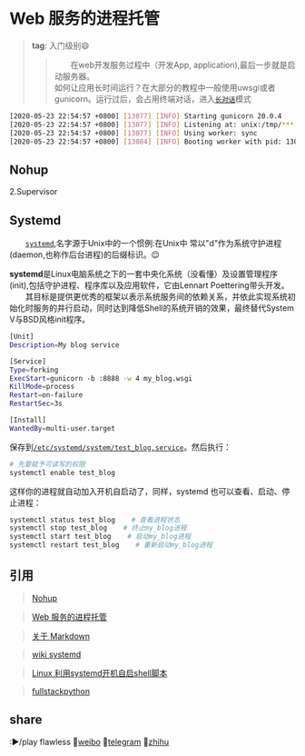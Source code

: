 # Web 服务的进程托管
>**tag**: 入门级别:smile:
>>&emsp;&emsp;在web开发服务过程中（开发App, application),最后一步就是启动服务器。<br>
如何让应用长时间运行？在大部分的教程中一般使用uwsgi或者gunicorn。运行过后，会占用终端对话，进入[`长对话`](#code)模式

```bash
[2020-05-23 22:54:57 +0800] [13077] [INFO] Starting gunicorn 20.0.4
[2020-05-23 22:54:57 +0800] [13077] [INFO] Listening at: unix:/tmp/***.socket (13077)
[2020-05-23 22:54:57 +0800] [13077] [INFO] Using worker: sync
[2020-05-23 22:54:57 +0800] [13084] [INFO] Booting worker with pid: 13084
```

## Nohup
2.Supervisor

## Systemd
&emsp;&emsp;[`systemd`](https://zh.wikipedia.org/wiki/Systemd),名字源于Unix中的一个惯例:在Unix中
常以"d"作为系统守护进程(daemon,也称作后台进程)的后缀标识。:relieved:

**systemd**是Linux电脑系统之下的一套中央化系统（没看懂）及设置管理程序(init),包括守护进程、程序库以及应用软件，它由Lennart Poettering带头开发。<br>&emsp;&emsp;其目标是提供更优秀的框架以表示系统服务间的依赖关系，并依此实现系统初始化时服务的并行启动，同时达到降低Shell的系统开销的效果，最终替代System V与BSD风格init程序。

```bash
[Unit]
Description=My blog service

[Service]
Type=forking
ExecStart=gunicorn -b :8888 -w 4 my_blog.wsgi
KillMode=process
Restart=on-failure
RestartSec=3s

[Install]
WantedBy=multi-user.target
```

保存到[`/etc/systemd/system/test_blog.service`](#Systemd)。然后执行：


<!-- ###### bash脚本的service服务 ######
```bash
[Unit]
Description=JBrowse service

[Service]
Type=simple
ExecStart=/var/www/watchApplication.sh
KillMode=process
Restart=on-failure
RestartSec=3s

[Install]
WantedBy=multi-user.target
``` 
-->


```bash
# 先要赋予可读写的权限
systemctl enable test_blog
```

这样你的进程就自动加入开机自启动了，同样，systemd 也可以查看、启动、停止进程：

```bash
systemctl status test_blog    # 查看进程状态
systemctl stop test_blog    # 终止my_blog进程
systemctl start test_blog    # 启动my_blog进程
systemctl restart test_blog    # 重新启动my_blog进程
```

## 引用
>[Nohup](https://zh.wikipedia.org/zh-cn/Nohup)

>[Web 服务的进程托管](https://frostming.com/2020/05-24/process-management/)

>[关于 Markdown](https://zhuanlan.zhihu.com/p/28987530)

>[wiki systemd](https://zh.wikipedia.org/wiki/Systemd)

>[Linux 利用systemd开机自启shell脚本](https://blog.csdn.net/qq_41539778/article/details/109361023)

>[fullstackpython](https://www.fullstackpython.com/table-of-contents.html)

## share
:►/play flawless
:cherry_blossom:[weibo](https://weibo.com/newlogin?tabtype=weibo&gid=102803&openLoginLayer=0&url=https%3A%2F%2Fweibo.com%2F)
:sunflower:[telegram](https://telegram.org/)
:seedling:[zhihu](https://telegram.org/)